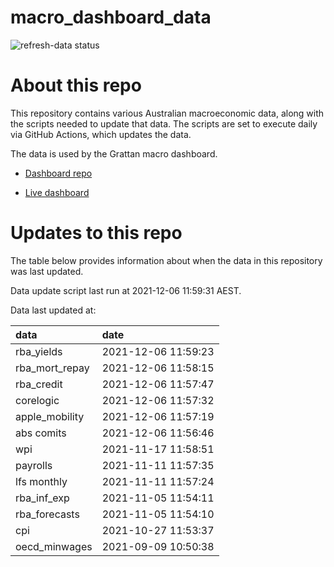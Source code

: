 
<!-- README.md is generated from README.Rmd. Please edit that file -->

# macro\_dashboard\_data

<!-- badges: start -->

![refresh-data
status](https://github.com/grattan/macro_dashboard_data/workflows/refresh-data/badge.svg)

<!-- badges: end -->

# About this repo

This repository contains various Australian macroeconomic data, along
with the scripts needed to update that data. The scripts are set to
execute daily via GitHub Actions, which updates the data.

The data is used by the Grattan macro dashboard.

  - [Dashboard repo](https://github.com/grattan/macrodashboard)

  - [Live dashboard](https://mattcowgill.shinyapps.io/macrodashboard/)

# Updates to this repo

The table below provides information about when the data in this
repository was last updated.

Data update script last run at 2021-12-06 11:59:31 AEST.

Data last updated at:

| data             | date                |
| :--------------- | :------------------ |
| rba\_yields      | 2021-12-06 11:59:23 |
| rba\_mort\_repay | 2021-12-06 11:58:15 |
| rba\_credit      | 2021-12-06 11:57:47 |
| corelogic        | 2021-12-06 11:57:32 |
| apple\_mobility  | 2021-12-06 11:57:19 |
| abs comits       | 2021-12-06 11:56:46 |
| wpi              | 2021-11-17 11:58:51 |
| payrolls         | 2021-11-11 11:57:35 |
| lfs monthly      | 2021-11-11 11:57:24 |
| rba\_inf\_exp    | 2021-11-05 11:54:11 |
| rba\_forecasts   | 2021-11-05 11:54:10 |
| cpi              | 2021-10-27 11:53:37 |
| oecd\_minwages   | 2021-09-09 10:50:38 |
